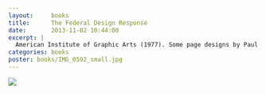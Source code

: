 ```yaml
---
layout:     books
title:      The Federal Design Response
date:       2013-11-02 10:44:00
excerpt: |
  American Institute of Graphic Arts (1977). Some page designs by Paul Rand.
categories: books
poster: books/IMG_0592_small.jpg
---
```


<div class="grid_12">
  <img src="{% asset_path books/IMG_0592.jpg %}" />
</div>

